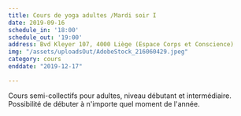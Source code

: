 ```yaml
---
title: Cours de yoga adultes /Mardi soir I
date: 2019-09-16
schedule_in: '18:00'
schedule_out: '19:00'
address: Bvd Kleyer 107, 4000 Liège (Espace Corps et Conscience)
img: "/assets/uploadsOut/AdobeStock_216060429.jpeg"
category: cours
enddate: "2019-12-17"

---
```

Cours semi-collectifs pour adultes, niveau débutant et intermédiaire. Possibilité de débuter à n'importe quel moment de l'année.
